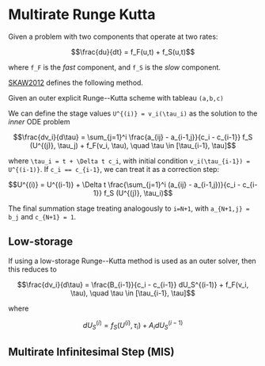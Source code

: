 # Multirate Runge Kutta

Given a problem with two components that operate at two rates:
```math
\frac{du}{dt} = f_F(u,t) + f_S(u,t)
```
where ``f_F`` is the _fast_ component, and ``f_S`` is the _slow_ component.

[SKAW2012](@cite) defines the following method.

Given an outer explicit Runge--Kutta scheme with tableau ``(a,b,c)``

We can define the stage values ``U^{(i)} = v_i(\tau_i)`` as the solution to the _inner_ ODE problem
```math
\frac{dv_i}{d\tau}
  = \sum_{j=1}^i  \frac{a_{ij} - a_{i-1,j}}{c_i - c_{i-1}}  f_S (U^{(j)}, \tau_j)
    + f_F(v_i, \tau),
\quad \tau \in [\tau_{i-1}, \tau]
```
where ``\tau_i = t + \Delta t c_i``, with initial condition ``v_i(\tau_{i-1}) = U^{(i-1)}``. If ``c_i == c_{i-1}``, we can treat it as a correction step:
```math
U^{(i)} = U^{(i-1)} + \Delta t \frac{\sum_{j=1}^i (a_{ij} - a_{i-1,j})}{c_i - c_{i-1}} f_S (U^{(j)}, \tau_i)
```
The final summation stage treating analogously to ``i=N+1``, with ``a_{N+1,j} = b_j`` and ``c_{N+1} = 1``.

## Low-storage

If using a low-storage Runge--Kutta method is used as an outer solver, then this reduces to
```math
\frac{dv_i}{d\tau}
  =  \frac{B_{i-1}}{c_i - c_{i-1}} dU_S^{(i-1)}
    + f_F(v_i, \tau),
\quad \tau \in [\tau_{i-1}, \tau]
```
where
```math
dU_S^{(i)} = f_S(U^{(i)}, \tau_i) + A_i dU_S^{(i-1)}
```

## Multirate Infinitesimal Step (MIS)

